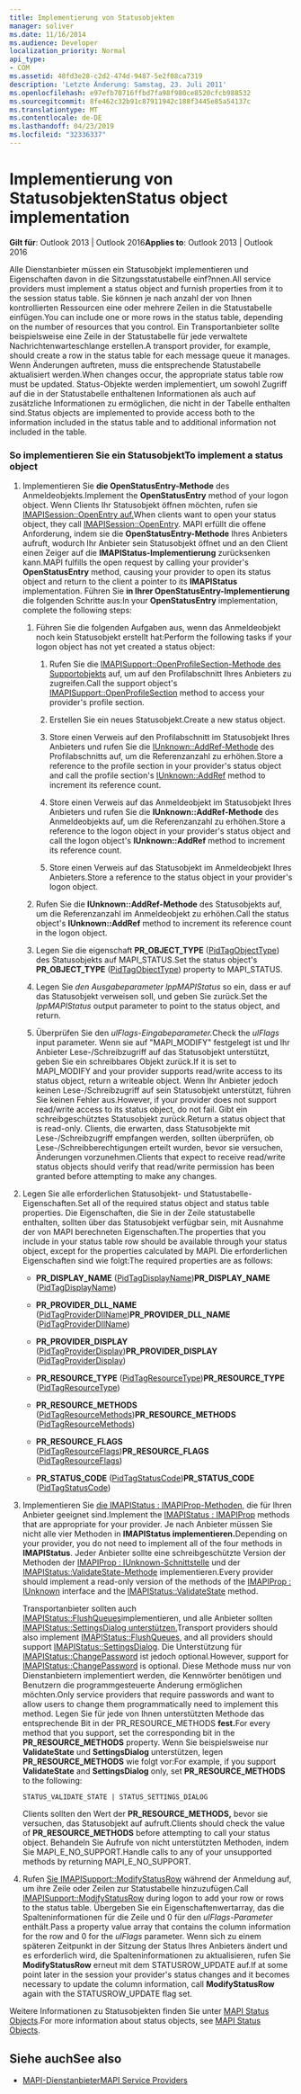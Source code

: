 ```yaml
---
title: Implementierung von Statusobjekten
manager: soliver
ms.date: 11/16/2014
ms.audience: Developer
localization_priority: Normal
api_type:
- COM
ms.assetid: 48fd3e28-c2d2-474d-9487-5e2f08ca7319
description: 'Letzte Änderung: Samstag, 23. Juli 2011'
ms.openlocfilehash: e97efb70716ffbd7fa98f980ce8520cfcb988532
ms.sourcegitcommit: 8fe462c32b91c87911942c188f3445e85a54137c
ms.translationtype: MT
ms.contentlocale: de-DE
ms.lasthandoff: 04/23/2019
ms.locfileid: "32336337"
---
```

# <a name="status-object-implementation"></a><span data-ttu-id="8b39e-103">Implementierung von Statusobjekten</span><span class="sxs-lookup"><span data-stu-id="8b39e-103">Status object implementation</span></span>

<span data-ttu-id="8b39e-104">**Gilt für**: Outlook 2013 | Outlook 2016</span><span class="sxs-lookup"><span data-stu-id="8b39e-104">**Applies to**: Outlook 2013 | Outlook 2016</span></span> 
  
<span data-ttu-id="8b39e-105">Alle Dienstanbieter müssen ein Statusobjekt implementieren und Eigenschaften davon in die Sitzungsstatustabelle einf?nnen.</span><span class="sxs-lookup"><span data-stu-id="8b39e-105">All service providers must implement a status object and furnish properties from it to the session status table.</span></span> <span data-ttu-id="8b39e-106">Sie können je nach anzahl der von Ihnen kontrollierten Ressourcen eine oder mehrere Zeilen in die Statustabelle einfügen.</span><span class="sxs-lookup"><span data-stu-id="8b39e-106">You can include one or more rows in the status table, depending on the number of resources that you control.</span></span> <span data-ttu-id="8b39e-107">Ein Transportanbieter sollte beispielsweise eine Zeile in der Statustabelle für jede verwaltete Nachrichtenwarteschlange erstellen.</span><span class="sxs-lookup"><span data-stu-id="8b39e-107">A transport provider, for example, should create a row in the status table for each message queue it manages.</span></span> <span data-ttu-id="8b39e-108">Wenn Änderungen auftreten, muss die entsprechende Statustabelle aktualisiert werden.</span><span class="sxs-lookup"><span data-stu-id="8b39e-108">When changes occur, the appropriate status table row must be updated.</span></span> <span data-ttu-id="8b39e-109">Status-Objekte werden implementiert, um sowohl Zugriff auf die in der Statustabelle enthaltenen Informationen als auch auf zusätzliche Informationen zu ermöglichen, die nicht in der Tabelle enthalten sind.</span><span class="sxs-lookup"><span data-stu-id="8b39e-109">Status objects are implemented to provide access both to the information included in the status table and to additional information not included in the table.</span></span>
  
### <a name="to-implement-a-status-object"></a><span data-ttu-id="8b39e-110">So implementieren Sie ein Statusobjekt</span><span class="sxs-lookup"><span data-stu-id="8b39e-110">To implement a status object</span></span>

1. <span data-ttu-id="8b39e-111">Implementieren Sie **die OpenStatusEntry-Methode** des Anmeldeobjekts.</span><span class="sxs-lookup"><span data-stu-id="8b39e-111">Implement the **OpenStatusEntry** method of your logon object.</span></span> <span data-ttu-id="8b39e-112">Wenn Clients Ihr Statusobjekt öffnen möchten, rufen sie [IMAPISession::OpenEntry auf.](imapisession-openentry.md)</span><span class="sxs-lookup"><span data-stu-id="8b39e-112">When clients want to open your status object, they call [IMAPISession::OpenEntry](imapisession-openentry.md).</span></span> <span data-ttu-id="8b39e-113">MAPI erfüllt die offene Anforderung, indem sie die **OpenStatusEntry-Methode** Ihres Anbieters aufruft, wodurch Ihr Anbieter sein Statusobjekt öffnet und an den Client einen Zeiger auf die **IMAPIStatus-Implementierung** zurücksenken kann.</span><span class="sxs-lookup"><span data-stu-id="8b39e-113">MAPI fulfills the open request by calling your provider's **OpenStatusEntry** method, causing your provider to open its status object and return to the client a pointer to its **IMAPIStatus** implementation.</span></span> <span data-ttu-id="8b39e-114">Führen Sie **in Ihrer OpenStatusEntry-Implementierung** die folgenden Schritte aus:</span><span class="sxs-lookup"><span data-stu-id="8b39e-114">In your **OpenStatusEntry** implementation, complete the following steps:</span></span> 
    
   1. <span data-ttu-id="8b39e-115">Führen Sie die folgenden Aufgaben aus, wenn das Anmeldeobjekt noch kein Statusobjekt erstellt hat:</span><span class="sxs-lookup"><span data-stu-id="8b39e-115">Perform the following tasks if your logon object has not yet created a status object:</span></span>
    
      1. <span data-ttu-id="8b39e-116">Rufen Sie die [IMAPISupport::OpenProfileSection-Methode des Supportobjekts](imapisupport-openprofilesection.md) auf, um auf den Profilabschnitt Ihres Anbieters zu zugreifen.</span><span class="sxs-lookup"><span data-stu-id="8b39e-116">Call the support object's [IMAPISupport::OpenProfileSection](imapisupport-openprofilesection.md) method to access your provider's profile section.</span></span> 
          
      2. <span data-ttu-id="8b39e-117">Erstellen Sie ein neues Statusobjekt.</span><span class="sxs-lookup"><span data-stu-id="8b39e-117">Create a new status object.</span></span>
          
      3. <span data-ttu-id="8b39e-118">Store einen Verweis auf den Profilabschnitt im Statusobjekt Ihres Anbieters und rufen Sie die [IUnknown::AddRef-Methode](https://msdn.microsoft.com/library/b4316efd-73d4-4995-b898-8025a316ba63%28Office.15%29.aspx) des Profilabschnitts auf, um die Referenzanzahl zu erhöhen.</span><span class="sxs-lookup"><span data-stu-id="8b39e-118">Store a reference to the profile section in your provider's status object and call the profile section's [IUnknown::AddRef](https://msdn.microsoft.com/library/b4316efd-73d4-4995-b898-8025a316ba63%28Office.15%29.aspx) method to increment its reference count.</span></span> 
          
      4. <span data-ttu-id="8b39e-119">Store einen Verweis auf das Anmeldeobjekt im Statusobjekt Ihres Anbieters und rufen Sie die **IUnknown::AddRef-Methode** des Anmeldeobjekts auf, um die Referenzanzahl zu erhöhen.</span><span class="sxs-lookup"><span data-stu-id="8b39e-119">Store a reference to the logon object in your provider's status object and call the logon object's **IUnknown::AddRef** method to increment its reference count.</span></span> 
          
      5. <span data-ttu-id="8b39e-120">Store einen Verweis auf das Statusobjekt im Anmeldeobjekt Ihres Anbieters.</span><span class="sxs-lookup"><span data-stu-id="8b39e-120">Store a reference to the status object in your provider's logon object.</span></span>
    
   2. <span data-ttu-id="8b39e-121">Rufen Sie die **IUnknown::AddRef-Methode** des Statusobjekts auf, um die Referenzanzahl im Anmeldeobjekt zu erhöhen.</span><span class="sxs-lookup"><span data-stu-id="8b39e-121">Call the status object's **IUnknown::AddRef** method to increment its reference count in the logon object.</span></span> 
    
   3. <span data-ttu-id="8b39e-122">Legen Sie die eigenschaft **PR_OBJECT_TYPE** ([PidTagObjectType](pidtagobjecttype-canonical-property.md)) des Statusobjekts auf MAPI_STATUS.</span><span class="sxs-lookup"><span data-stu-id="8b39e-122">Set the status object's **PR_OBJECT_TYPE** ([PidTagObjectType](pidtagobjecttype-canonical-property.md)) property to MAPI_STATUS.</span></span>
    
   4. <span data-ttu-id="8b39e-123">Legen Sie  _den Ausgabeparameter lppMAPIStatus_ so ein, dass er auf das Statusobjekt verweisen soll, und geben Sie zurück.</span><span class="sxs-lookup"><span data-stu-id="8b39e-123">Set the  _lppMAPIStatus_ output parameter to point to the status object, and return.</span></span> 
    
   5. <span data-ttu-id="8b39e-124">Überprüfen Sie den _ulFlags-Eingabeparameter._</span><span class="sxs-lookup"><span data-stu-id="8b39e-124">Check the  _ulFlags_ input parameter.</span></span> <span data-ttu-id="8b39e-125">Wenn sie auf "MAPI_MODIFY" festgelegt ist und Ihr Anbieter Lese-/Schreibzugriff auf das Statusobjekt unterstützt, geben Sie ein schreibbares Objekt zurück.</span><span class="sxs-lookup"><span data-stu-id="8b39e-125">If it is set to MAPI_MODIFY and your provider supports read/write access to its status object, return a writeable object.</span></span> <span data-ttu-id="8b39e-126">Wenn Ihr Anbieter jedoch keinen Lese-/Schreibzugriff auf sein Statusobjekt unterstützt, führen Sie keinen Fehler aus.</span><span class="sxs-lookup"><span data-stu-id="8b39e-126">However, if your provider does not support read/write access to its status object, do not fail.</span></span> <span data-ttu-id="8b39e-127">Gibt ein schreibgeschütztes Statusobjekt zurück.</span><span class="sxs-lookup"><span data-stu-id="8b39e-127">Return a status object that is read-only.</span></span> <span data-ttu-id="8b39e-128">Clients, die erwarten, dass Statusobjekte mit Lese-/Schreibzugriff empfangen werden, sollten überprüfen, ob Lese-/Schreibberechtigungen erteilt wurden, bevor sie versuchen, Änderungen vorzunehmen.</span><span class="sxs-lookup"><span data-stu-id="8b39e-128">Clients that expect to receive read/write status objects should verify that read/write permission has been granted before attempting to make any changes.</span></span> 
    
2. <span data-ttu-id="8b39e-129">Legen Sie alle erforderlichen Statusobjekt- und Statustabelle-Eigenschaften.</span><span class="sxs-lookup"><span data-stu-id="8b39e-129">Set all of the required status object and status table properties.</span></span> <span data-ttu-id="8b39e-130">Die Eigenschaften, die Sie in der Zeile statustabelle enthalten, sollten über das Statusobjekt verfügbar sein, mit Ausnahme der von MAPI berechneten Eigenschaften.</span><span class="sxs-lookup"><span data-stu-id="8b39e-130">The properties that you include in your status table row should be available through your status object, except for the properties calculated by MAPI.</span></span> <span data-ttu-id="8b39e-131">Die erforderlichen Eigenschaften sind wie folgt:</span><span class="sxs-lookup"><span data-stu-id="8b39e-131">The required properties are as follows:</span></span>
    
   - <span data-ttu-id="8b39e-132">**PR_DISPLAY_NAME** ([PidTagDisplayName](pidtagdisplayname-canonical-property.md))</span><span class="sxs-lookup"><span data-stu-id="8b39e-132">**PR_DISPLAY_NAME** ([PidTagDisplayName](pidtagdisplayname-canonical-property.md))</span></span>
    
   - <span data-ttu-id="8b39e-133">**PR_PROVIDER_DLL_NAME** ([PidTagProviderDllName](pidtagproviderdllname-canonical-property.md))</span><span class="sxs-lookup"><span data-stu-id="8b39e-133">**PR_PROVIDER_DLL_NAME** ([PidTagProviderDllName](pidtagproviderdllname-canonical-property.md))</span></span>
    
   - <span data-ttu-id="8b39e-134">**PR_PROVIDER_DISPLAY** ([PidTagProviderDisplay](pidtagproviderdisplay-canonical-property.md))</span><span class="sxs-lookup"><span data-stu-id="8b39e-134">**PR_PROVIDER_DISPLAY** ([PidTagProviderDisplay](pidtagproviderdisplay-canonical-property.md))</span></span>
    
   - <span data-ttu-id="8b39e-135">**PR_RESOURCE_TYPE** ([PidTagResourceType](pidtagresourcetype-canonical-property.md))</span><span class="sxs-lookup"><span data-stu-id="8b39e-135">**PR_RESOURCE_TYPE** ([PidTagResourceType](pidtagresourcetype-canonical-property.md))</span></span>
    
   - <span data-ttu-id="8b39e-136">**PR_RESOURCE_METHODS** ([PidTagResourceMethods](pidtagresourcemethods-canonical-property.md))</span><span class="sxs-lookup"><span data-stu-id="8b39e-136">**PR_RESOURCE_METHODS** ([PidTagResourceMethods](pidtagresourcemethods-canonical-property.md))</span></span>
    
   - <span data-ttu-id="8b39e-137">**PR_RESOURCE_FLAGS** ([PidTagResourceFlags](pidtagresourceflags-canonical-property.md))</span><span class="sxs-lookup"><span data-stu-id="8b39e-137">**PR_RESOURCE_FLAGS** ([PidTagResourceFlags](pidtagresourceflags-canonical-property.md))</span></span>
    
   - <span data-ttu-id="8b39e-138">**PR_STATUS_CODE** ([PidTagStatusCode](pidtagstatuscode-canonical-property.md))</span><span class="sxs-lookup"><span data-stu-id="8b39e-138">**PR_STATUS_CODE** ([PidTagStatusCode](pidtagstatuscode-canonical-property.md))</span></span>
    
3. <span data-ttu-id="8b39e-139">Implementieren Sie [die IMAPIStatus : IMAPIProp-Methoden,](imapistatusimapiprop.md) die für Ihren Anbieter geeignet sind.</span><span class="sxs-lookup"><span data-stu-id="8b39e-139">Implement the [IMAPIStatus : IMAPIProp](imapistatusimapiprop.md) methods that are appropriate for your provider.</span></span> <span data-ttu-id="8b39e-140">Je nach Anbieter müssen Sie nicht alle vier Methoden in **IMAPIStatus implementieren.**</span><span class="sxs-lookup"><span data-stu-id="8b39e-140">Depending on your provider, you do not need to implement all of the four methods in **IMAPIStatus**.</span></span> <span data-ttu-id="8b39e-141">Jeder Anbieter sollte eine schreibgeschützte Version der Methoden der [IMAPIProp : IUnknown-Schnittstelle](imapipropiunknown.md) und der [IMAPIStatus::ValidateState-Methode](imapistatus-validatestate.md) implementieren.</span><span class="sxs-lookup"><span data-stu-id="8b39e-141">Every provider should implement a read-only version of the methods of the [IMAPIProp : IUnknown](imapipropiunknown.md) interface and the [IMAPIStatus::ValidateState](imapistatus-validatestate.md) method.</span></span> 

   <span data-ttu-id="8b39e-142">Transportanbieter sollten auch [IMAPIStatus::FlushQueues](imapistatus-flushqueues.md)implementieren, und alle Anbieter sollten [IMAPIStatus::SettingsDialog unterstützen.](imapistatus-settingsdialog.md)</span><span class="sxs-lookup"><span data-stu-id="8b39e-142">Transport providers should also implement [IMAPIStatus::FlushQueues](imapistatus-flushqueues.md), and all providers should support [IMAPIStatus::SettingsDialog](imapistatus-settingsdialog.md).</span></span> <span data-ttu-id="8b39e-143">Die Unterstützung für [IMAPIStatus::ChangePassword](imapistatus-changepassword.md) ist jedoch optional.</span><span class="sxs-lookup"><span data-stu-id="8b39e-143">However, support for [IMAPIStatus::ChangePassword](imapistatus-changepassword.md) is optional.</span></span> <span data-ttu-id="8b39e-144">Diese Methode muss nur von Dienstanbietern implementiert werden, die Kennwörter benötigen und Benutzern die programmgesteuerte Änderung ermöglichen möchten.</span><span class="sxs-lookup"><span data-stu-id="8b39e-144">Only service providers that require passwords and want to allow users to change them programmatically need to implement this method.</span></span> <span data-ttu-id="8b39e-145">Legen Sie für jede von Ihnen unterstützten Methode das entsprechende Bit in der PR_RESOURCE_METHODS **fest.**</span><span class="sxs-lookup"><span data-stu-id="8b39e-145">For every method that you support, set the corresponding bit in the **PR_RESOURCE_METHODS** property.</span></span> <span data-ttu-id="8b39e-146">Wenn Sie beispielsweise nur **ValidateState** und **SettingsDialog** unterstützen, legen **PR_RESOURCE_METHODS** wie folgt vor:</span><span class="sxs-lookup"><span data-stu-id="8b39e-146">For example, if you support **ValidateState** and **SettingsDialog** only, set **PR_RESOURCE_METHODS** to the following:</span></span> 
    
   `STATUS_VALIDATE_STATE | STATUS_SETTINGS_DIALOG`
    
   <span data-ttu-id="8b39e-147">Clients sollten den Wert der **PR_RESOURCE_METHODS,** bevor sie versuchen, das Statusobjekt auf aufruft.</span><span class="sxs-lookup"><span data-stu-id="8b39e-147">Clients should check the value of **PR_RESOURCE_METHODS** before attempting to call your status object.</span></span> <span data-ttu-id="8b39e-148">Behandeln Sie Aufrufe von nicht unterstützten Methoden, indem Sie MAPI_E_NO_SUPPORT.</span><span class="sxs-lookup"><span data-stu-id="8b39e-148">Handle calls to any of your unsupported methods by returning MAPI_E_NO_SUPPORT.</span></span> 
    
4. <span data-ttu-id="8b39e-149">Rufen [Sie IMAPISupport::ModifyStatusRow](imapisupport-modifystatusrow.md) während der Anmeldung auf, um ihre Zeile oder Zeilen zur Statustabelle hinzuzufügen.</span><span class="sxs-lookup"><span data-stu-id="8b39e-149">Call [IMAPISupport::ModifyStatusRow](imapisupport-modifystatusrow.md) during logon to add your row or rows to the status table.</span></span> <span data-ttu-id="8b39e-150">Übergeben Sie ein Eigenschaftenwertarray, das die Spalteninformationen für die Zeile und 0 für den  _ulFlags-Parameter_ enthält.</span><span class="sxs-lookup"><span data-stu-id="8b39e-150">Pass a property value array that contains the column information for the row and 0 for the  _ulFlags_ parameter.</span></span> <span data-ttu-id="8b39e-151">Wenn sich zu einem späteren Zeitpunkt in der Sitzung der Status Ihres Anbieters ändert und es erforderlich wird, die Spalteninformationen zu aktualisieren, rufen Sie **ModifyStatusRow** erneut mit dem STATUSROW_UPDATE auf.</span><span class="sxs-lookup"><span data-stu-id="8b39e-151">If at some point later in the session your provider's status changes and it becomes necessary to update the column information, call **ModifyStatusRow** again with the STATUSROW_UPDATE flag set.</span></span> 
    
<span data-ttu-id="8b39e-152">Weitere Informationen zu Statusobjekten finden Sie unter [MAPI Status Objects](mapi-status-objects.md).</span><span class="sxs-lookup"><span data-stu-id="8b39e-152">For more information about status objects, see [MAPI Status Objects](mapi-status-objects.md).</span></span>
  
## <a name="see-also"></a><span data-ttu-id="8b39e-153">Siehe auch</span><span class="sxs-lookup"><span data-stu-id="8b39e-153">See also</span></span>

- [<span data-ttu-id="8b39e-154">MAPI-Dienstanbieter</span><span class="sxs-lookup"><span data-stu-id="8b39e-154">MAPI Service Providers</span></span>](mapi-service-providers.md)

